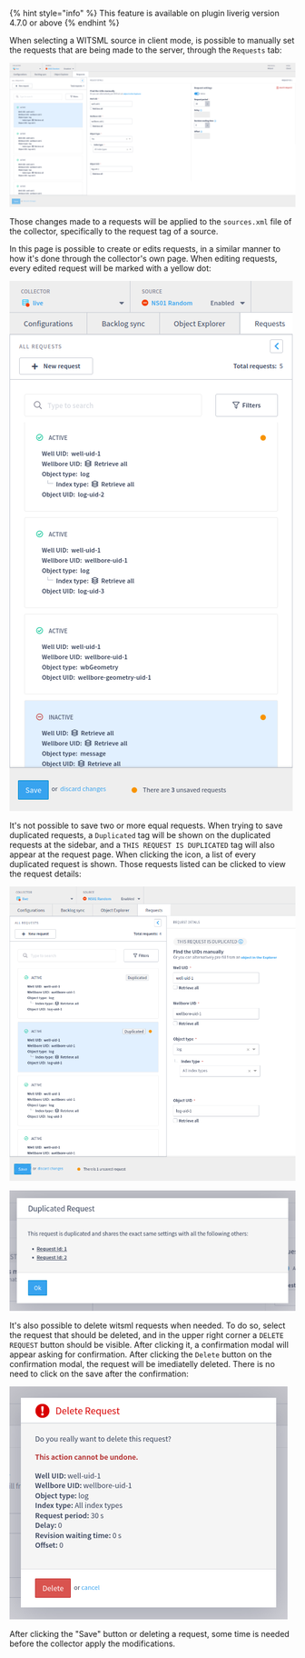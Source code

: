{% hint style="info" %}
This feature is available on plugin liverig version 4.7.0 or above
{% endhint %}

When selecting a WITSML source in client mode, is possible to manually set the requests that are being made to the server, through the `Requests` tab:

![WITSML Requests page showing a request already set up](<../../.gitbook/assets/collector-remote-control-witsml-requests.png>)

Those changes made to a requests will be applied to the `sources.xml` file of the collector, specifically to the request tag of a source.

In this page is possible to create or edits requests, in a similar manner to how it's done through the collector's own page. When editing requests, every edited request will be marked with a yellow dot:

![WITSML Requests page showing edited requests in the sidebar with a yellow dot](<../../.gitbook/assets/collector-remote-control-witsml-editing.png>)

It's not possible to save two or more equal requests. When trying to save duplicated requests, a `Duplicated` tag will be shown on the duplicated requests at the sidebar, and a `THIS REQUEST IS DUPLICATED` tag will also appear at the request page. When clicking the icon, a list of every duplicated request is shown. Those requests listed can be clicked to view the request details:

![WITSML Requests page showing duplicated requests](<../../.gitbook/assets/collector-remote-control-witsml-duplicated-requests.png>)

![WITSML Requests page showing edited requests in the sidebar with a yellow dot](<../../.gitbook/assets/collector-remote-control-witsml-duplicated-requests-modal.png>)

It's also possible to delete witsml requests when needed. To do so, select the request that should be deleted, and in the upper right corner a `DELETE REQUEST` button should be visible. After clicking it, a confirmation modal will appear asking for confirmation. After clicking the `Delete` button on the confirmation modal, the request will be imediatelly deleted. There is no need to click on the save after the confirmation:

![WITSML Request confirmation modal when deleting a request](<../../.gitbook/assets/collector-remote-control-witsml-delete-modal.png>)

After clicking the "Save" button or deleting a request, some time is needed before the collector apply the modifications.
